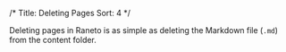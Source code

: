 /*
Title: Deleting Pages
Sort: 4
*/

Deleting pages in Raneto is as simple as deleting the Markdown file (`.md`) from the content folder.
